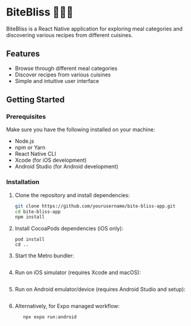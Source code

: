 # BiteBliss 👩🏻‍🍳

BiteBliss is a React Native application for exploring meal categories and discovering various recipes from different cuisines.

## Features

- Browse through different meal categories
- Discover recipes from various cuisines
- Simple and intuitive user interface

## Getting Started

### Prerequisites

Make sure you have the following installed on your machine:

- Node.js
- npm or Yarn
- React Native CLI
- Xcode (for iOS development)
- Android Studio (for Android development)

### Installation

1. Clone the repository and install dependencies:
   ```bash
   git clone https://github.com/yourusername/bite-bliss-app.git
   cd bite-bliss-app
   npm install

2. Install CocoaPods dependencies (iOS only):
   ```cd ios
   pod install
   cd .. 

3. Start the Metro bundler:
   ```npm start

4. Run on iOS simulator (requires Xcode and macOS):
   ```i

5. Run on Android emulator/device (requires Android Studio and setup):
   ```a

6. Alternatively, for Expo managed workflow:
   ```npx expo run:ios
      npx expo run:android
